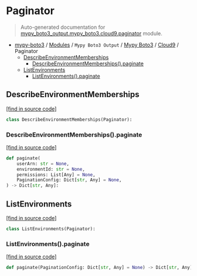 # Paginator

> Auto-generated documentation for [mypy_boto3_output.mypy_boto3.cloud9.paginator](https://github.com/vemel/mypy_boto3/blob/master/mypy_boto3_output/mypy_boto3/cloud9/paginator.py) module.

- [mypy-boto3](../../../README.md#mypy_boto3) / [Modules](../../../MODULES.md#mypy-boto3-modules) / `Mypy Boto3 Output` / [Mypy Boto3](../index.md#mypy-boto3) / [Cloud9](index.md#cloud9) / Paginator
    - [DescribeEnvironmentMemberships](#describeenvironmentmemberships)
        - [DescribeEnvironmentMemberships().paginate](#describeenvironmentmembershipspaginate)
    - [ListEnvironments](#listenvironments)
        - [ListEnvironments().paginate](#listenvironmentspaginate)

## DescribeEnvironmentMemberships

[[find in source code]](https://github.com/vemel/mypy_boto3/blob/master/mypy_boto3_output/mypy_boto3/cloud9/paginator.py#L10)

```python
class DescribeEnvironmentMemberships(Paginator):
```

### DescribeEnvironmentMemberships().paginate

[[find in source code]](https://github.com/vemel/mypy_boto3/blob/master/mypy_boto3_output/mypy_boto3/cloud9/paginator.py#L13)

```python
def paginate(
    userArn: str = None,
    environmentId: str = None,
    permissions: List[Any] = None,
    PaginationConfig: Dict[str, Any] = None,
) -> Dict[str, Any]:
```

## ListEnvironments

[[find in source code]](https://github.com/vemel/mypy_boto3/blob/master/mypy_boto3_output/mypy_boto3/cloud9/paginator.py#L23)

```python
class ListEnvironments(Paginator):
```

### ListEnvironments().paginate

[[find in source code]](https://github.com/vemel/mypy_boto3/blob/master/mypy_boto3_output/mypy_boto3/cloud9/paginator.py#L26)

```python
def paginate(PaginationConfig: Dict[str, Any] = None) -> Dict[str, Any]:
```
